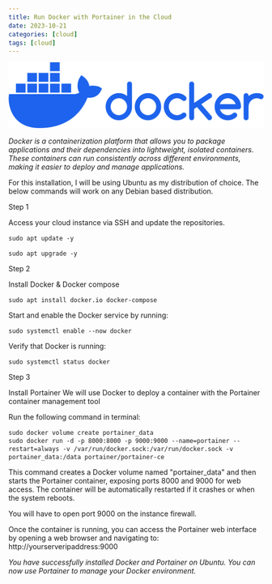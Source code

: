 ```yaml
---
title: Run Docker with Portainer in the Cloud
date: 2023-10-21
categories: [cloud]
tags: [cloud]
---
```

![Docker](/assets/docker.png)

*Docker is a containerization platform that allows you to package 
applications and their dependencies into lightweight, isolated containers. 
These containers can run consistently across different environments, 
making it easier to deploy and manage applications.*

For this installation, I will be using Ubuntu as my distribution of choice.
The below commands will work on any Debian based distribution.

Step 1

Access your cloud instance via SSH and update the repositories.


```
sudo apt update -y
```

```
sudo apt upgrade -y
```

Step 2

Install Docker & Docker compose 


```
sudo apt install docker.io docker-compose
```

Start and enable the Docker service by running:

```
sudo systemctl enable --now docker
```

Verify that Docker is running:

```
sudo systemctl status docker
```

Step 3 

Install Portainer 
We will use Docker to deploy a container with the Portainer container management tool

Run the following command in terminal: 

```
sudo docker volume create portainer_data
sudo docker run -d -p 8000:8000 -p 9000:9000 --name=portainer --restart=always -v /var/run/docker.sock:/var/run/docker.sock -v portainer_data:/data portainer/portainer-ce
```

This command creates a Docker volume named "portainer_data" and then starts the Portainer container, exposing ports 8000 and 9000 for web access. 
The container will be automatically restarted if it crashes or when the system reboots.

You will have to open port 9000 on the instance firewall.

Once the container is running, you can access the Portainer web interface by opening a web browser and navigating to:
http://yourserveripaddress:9000

*You have successfully installed Docker and Portainer on Ubuntu. 
You can now use Portainer to manage your Docker environment.*
